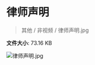 # 律师声明

> 其他 / 非视频 / 律师声明.jpg

**文件大小**: 73.16 KB

<img src="https://file.hsyhx.top/video/其他/非视频/律师声明.jpg"  alt="律师声明.jpg" />